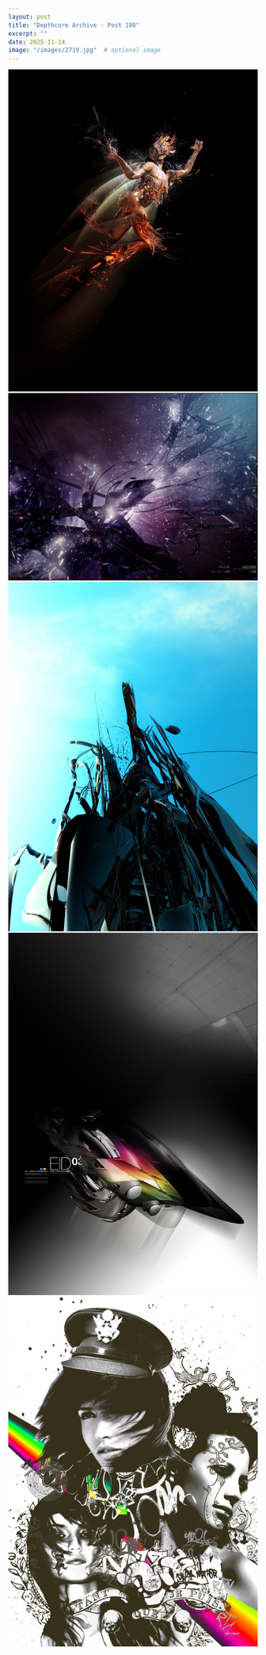```yaml
---
layout: post
title: "Depthcore Archive - Post 180"
excerpt: ""
date: 2025-11-14
image: "/images/2719.jpg"  # optional image
---
```


<img src="/images/2719.jpg">
<img src="/images/2720.jpg" alt="2720.jpg"/>
<img src="/images/2721.jpg" alt="2721.jpg"/>
<img src="/images/2723.jpg" alt="2723.jpg"/>
<img src="/images/2727.jpg" alt="2727.jpg"/>
